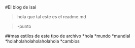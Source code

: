 #El blog de isai
>hola que tal este es el readme.md

> -punto

##mas estilos de este tipo de archivo
*hola
*mundo
*mundial
*holaholaholaholaholahola
*cambios